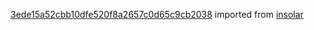 [3ede15a52cbb10dfe520f8a2657c0d65c9cb2038](https://github.com/insolar/insolar/commit/3ede15a52cbb10dfe520f8a2657c0d65c9cb2038) imported from [insolar](https://github.com/insolar/insolar)
